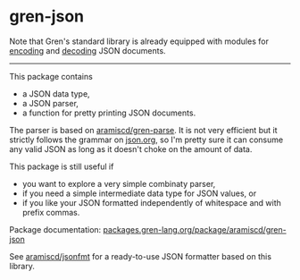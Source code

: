 # gren-json

Note that Gren's standard library is already equipped with modules for
[encoding](https://packages.gren-lang.org/package/gren-lang/core/version/latest/module/Json.Encode) and
[decoding](https://packages.gren-lang.org/package/gren-lang/core/version/latest/module/Json.Decode) JSON documents.

---

This package contains

- a JSON data type,
- a JSON parser,
- a function for pretty printing JSON documents.

The parser is based on [aramiscd/gren-parse](https://packages.gren-lang.org/package/aramiscd/gren-parse).
It is not very efficient but it strictly follows the grammar on [json.org](https://www.json.org/json-en.html),
so I'm pretty sure it can consume any valid JSON as long as it doesn't choke on the amount of data.

This package is still useful if

- you want to explore a very simple combinaty parser,
- if you need a simple intermediate data type for JSON values, or
- if you like your JSON formatted independently of whitespace and with prefix commas.

Package documentation:
[packages.gren-lang.org/package/aramiscd/gren-json](https://packages.gren-lang.org/package/aramiscd/gren-json)

See [aramiscd/jsonfmt](https://github.com/aramiscd/jsonfmt) for a ready-to-use JSON formatter based on this library.
